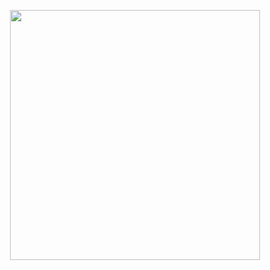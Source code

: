 <p align = "center"><img src="https://img.r08.us.kg/img/main/images/20241101223551.png
" style="width:400px;"><br><br>